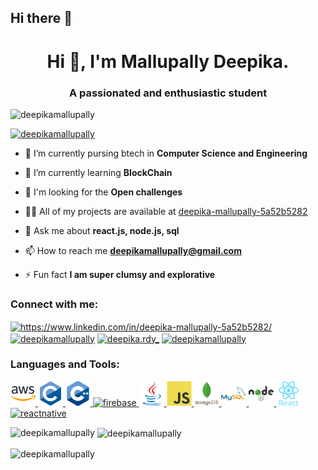 ## Hi there 👋

<!--
**deepikamallupally/deepikamallupally** is a ✨ _special_ ✨ repository because its `README.md` (this file) appears on your GitHub profile.

Here are some ideas to get you started:

- 🔭 I’m currently working on ...
- 🌱 I’m currently learning ...
- 👯 I’m looking to collaborate on ...
- 🤔 I’m looking for help with ...
- 💬 Ask me about ...
- 📫 How to reach me: ...
- 😄 Pronouns: ...
- ⚡ Fun fact: ...
-->
<h1 align="center">Hi 👋, I'm Mallupally Deepika.</h1>
<h3 align="center">A passionated and enthusiastic student</h3>

<p align="left"> <img src="https://komarev.com/ghpvc/?username=deepikamallupally&label=Profile%20views&color=0e75b6&style=flat" alt="deepikamallupally" /> </p>

<p align="left"> <a href="https://github.com/ryo-ma/github-profile-trophy"><img src="https://github-profile-trophy.vercel.app/?username=deepikamallupally" alt="deepikamallupally" /></a> </p>

- 🔭 I’m currently pursing btech in **Computer Science and Engineering**

- 🌱 I’m currently learning **BlockChain**

- 📝 I'm looking for the **Open challenges**

- 👨‍💻 All of my projects are available at [deepika-mallupally-5a52b5282](deepika-mallupally-5a52b5282)

- 💬 Ask me about **react.js, node.js, sql**

- 📫 How to reach me **deepikamallupally@gmail.com**

- ⚡ Fun fact **I am super clumsy and explorative**

<h3 align="left">Connect with me:</h3>
<p align="left">
<a href="https://linkedin.com/in/https://www.linkedin.com/in/deepika-mallupally-5a52b5282/" target="blank"><img align="center" src="https://raw.githubusercontent.com/rahuldkjain/github-profile-readme-generator/master/src/images/icons/Social/linked-in-alt.svg" alt="https://www.linkedin.com/in/deepika-mallupally-5a52b5282/" height="30" width="40" /></a>
<a href="https://codesandbox.com/deepikamallupally" target="blank"><img align="center" src="https://raw.githubusercontent.com/rahuldkjain/github-profile-readme-generator/master/src/images/icons/Social/codesandbox.svg" alt="deepikamallupally" height="30" width="40" /></a>
<a href="https://instagram.com/deepika.rdy_" target="blank"><img align="center" src="https://raw.githubusercontent.com/rahuldkjain/github-profile-readme-generator/master/src/images/icons/Social/instagram.svg" alt="deepika.rdy_" height="30" width="40" /></a>
<a href="https://www.leetcode.com/deepikamallupally" target="blank"><img align="center" src="https://raw.githubusercontent.com/rahuldkjain/github-profile-readme-generator/master/src/images/icons/Social/leet-code.svg" alt="deepikamallupally" height="30" width="40" /></a>
</p>

<h3 align="left">Languages and Tools:</h3>
<p align="left"> <a href="https://aws.amazon.com" target="_blank" rel="noreferrer"> <img src="https://raw.githubusercontent.com/devicons/devicon/master/icons/amazonwebservices/amazonwebservices-original-wordmark.svg" alt="aws" width="40" height="40"/> </a> <a href="https://www.cprogramming.com/" target="_blank" rel="noreferrer"> <img src="https://raw.githubusercontent.com/devicons/devicon/master/icons/c/c-original.svg" alt="c" width="40" height="40"/> </a> <a href="https://www.w3schools.com/cpp/" target="_blank" rel="noreferrer"> <img src="https://raw.githubusercontent.com/devicons/devicon/master/icons/cplusplus/cplusplus-original.svg" alt="cplusplus" width="40" height="40"/> </a> <a href="https://firebase.google.com/" target="_blank" rel="noreferrer"> <img src="https://www.vectorlogo.zone/logos/firebase/firebase-icon.svg" alt="firebase" width="40" height="40"/> </a> <a href="https://www.java.com" target="_blank" rel="noreferrer"> <img src="https://raw.githubusercontent.com/devicons/devicon/master/icons/java/java-original.svg" alt="java" width="40" height="40"/> </a> <a href="https://developer.mozilla.org/en-US/docs/Web/JavaScript" target="_blank" rel="noreferrer"> <img src="https://raw.githubusercontent.com/devicons/devicon/master/icons/javascript/javascript-original.svg" alt="javascript" width="40" height="40"/> </a> <a href="https://www.mongodb.com/" target="_blank" rel="noreferrer"> <img src="https://raw.githubusercontent.com/devicons/devicon/master/icons/mongodb/mongodb-original-wordmark.svg" alt="mongodb" width="40" height="40"/> </a> <a href="https://www.mysql.com/" target="_blank" rel="noreferrer"> <img src="https://raw.githubusercontent.com/devicons/devicon/master/icons/mysql/mysql-original-wordmark.svg" alt="mysql" width="40" height="40"/> </a> <a href="https://nodejs.org" target="_blank" rel="noreferrer"> <img src="https://raw.githubusercontent.com/devicons/devicon/master/icons/nodejs/nodejs-original-wordmark.svg" alt="nodejs" width="40" height="40"/> </a> <a href="https://reactjs.org/" target="_blank" rel="noreferrer"> <img src="https://raw.githubusercontent.com/devicons/devicon/master/icons/react/react-original-wordmark.svg" alt="react" width="40" height="40"/> </a> <a href="https://reactnative.dev/" target="_blank" rel="noreferrer"> <img src="https://reactnative.dev/img/header_logo.svg" alt="reactnative" width="40" height="40"/> </a> </p>

<p><img align="left" src="https://github-readme-stats.vercel.app/api/top-langs?username=deepikamallupally&show_icons=true&locale=en&layout=compact" alt="deepikamallupally" /></p>

<p>&nbsp;<img align="center" src="https://github-readme-stats.vercel.app/api?username=deepikamallupally&show_icons=true&locale=en" alt="deepikamallupally" /></p>

<p><img align="center" src="https://github-readme-streak-stats.herokuapp.com/?user=deepikamallupally&" alt="deepikamallupally" /></p>
